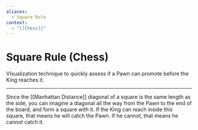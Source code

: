 ```yaml
---
aliases:
  - Square Rule
context:
  - "[[Chess]]"
---
```


# Square Rule (Chess)

VIsualization technique to quickly assess if a Pawn can promote before the King reaches it.

---

Since the [[Manhattan Distance]] diagonal of a square is the same length as the side, you can imagine a diagonal all the way from the Pawn to the end of the board, and form a square with it. If the King can reach inside this square, that means he will catch the Pawn. If he cannot, that means he cannot catch it.
